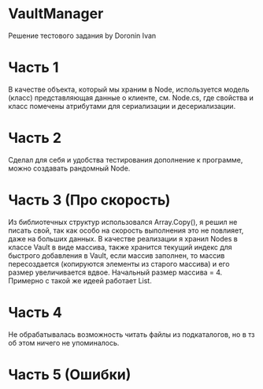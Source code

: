 # VaultManager
Решение тестового задания by Doronin Ivan

# Часть 1
В качестве объекта, который мы храним в Node, используется модель (класс) представляющая данные о клиенте, см. Node.cs, где свойства и класс помечены атрибутами для сериализации и десериализации.

# Часть 2
Сделал для себя и удобства тестирования дополнение к программе, можно создавать рандомный Node.

# Часть 3 (Про скорость)
Из библиотечных структур использовался Array.Copy(), я решил не писать свой, так как особо на скорость выполнения это не повлияет, даже на больших данных.
В качестве реализации я хранил Nodes в классе Vault в виде массива, также хранится текущий индекс для быстрого добавления в Vault, если массив заполнен, то массив пересоздается (копируются элементы из старого массива) и его размер увеличивается вдвое. Начальный размер массива = 4. Примерно с такой же идеей работает List<T>.

# Часть 4
Не обрабатывалась возможность читать файлы из подкаталогов, но в тз об этом ничего не упоминалось.

# Часть 5 (Ошибки)
